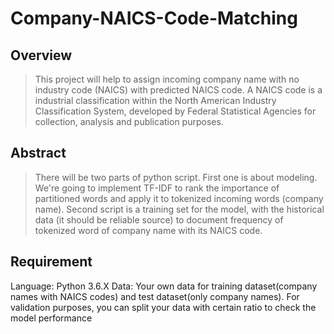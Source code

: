 # Company-NAICS-Code-Matching

## Overview
> This project will help to assign incoming company name with no industry code (NAICS) with predicted NAICS code. A NAICS code is a industrial classification within the North American Industry Classification System, developed by Federal Statistical Agencies for collection, analysis and publication purposes.

## Abstract
> There will be two parts of python script. First one is about modeling. We're going to implement TF-IDF to rank the importance of partitioned words and apply it to tokenized incoming words (company name). Second script is a training set for the model, with the historical data (it should be reliable source) to document frequency of tokenized word of company name with its NAICS code. 

## Requirement
Language: Python 3.6.X
Data: Your own data for training dataset(company names with NAICS codes) and test dataset(only company names). For validation purposes, you can split your data with certain ratio to check the model performance
